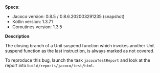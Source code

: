 **Specs:**
- Jacoco version: 0.8.5 / 0.8.6.202003291235 (snapshot)
- Kotlin version: 1.3.71
- Coroutines version: 1.3.5

**Description**

The closing branch of a Unit suspend function which invokes another Unit suspend function as the last instruction, is always marked as not covered.

To reproduce this bug, launch the task `jacocoTestReport` and look at the report into `build/reports/jacoco/test/html`.